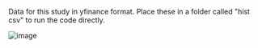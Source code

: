 Data for this study in yfinance format. Place these in a folder called "hist csv" to run the code directly. 

![image](https://github.com/user-attachments/assets/9d63fb78-f92b-4cf6-ab88-8571aba54503)
